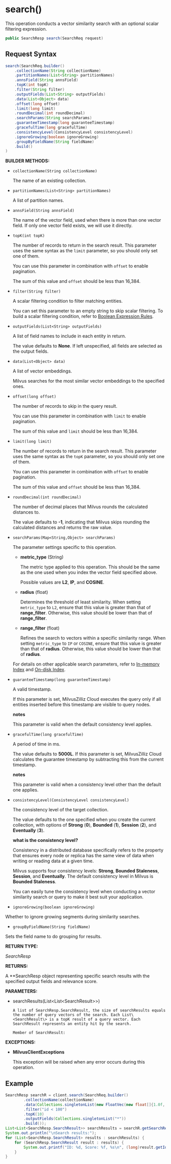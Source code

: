 # search()

This operation conducts a vector similarity search with an optional scalar filtering expression.

```java
public SearchResp search(SearchReq request)
```

## Request Syntax

```java
search(SearchReq.builder()
    .collectionName(String collectionName)
    .partitionNames(List<String> partitionNames)
    .annsField(String annsField)
    .topK(int topK)
    .filter(String filter)
    .outputFields(List<String> outputFields)
    .data(List<Object> data)
    .offset(long offset)
    .limit(long limit)
    .roundDecimal(int roundDecimal)
    .searchParams(String searchParams)
    .guaranteeTimestamp(long guaranteeTimestamp)
    .gracefulTime(long gracefulTime)
    .consistencyLevel(ConsistencyLevel consistencyLevel)
    .ignoreGrowing(boolean ignoreGrowing)
    .groupByFieldName(String fieldName)
    .build()
)
```

**BUILDER METHODS:**

- `collectionName(String collectionName)`

    The name of an existing collection.

- `partitionNames(List<String> partitionNames)`

    A list of partition names.

- `annsField(String annsField)`

    The name of the vector field, used when there is more than one vector field. If only one vector field exists, we will use it directly.

- `topK(int topK)`

    The number of records to return in the search result. This parameter uses the same syntax as the `limit` parameter, so you should only set one of them.

    You can use this parameter in combination with `offset` to enable pagination.

    The sum of this value and `offset` should be less than 16,384. 

- `filter(String filter)`

    A scalar filtering condition to filter matching entities. 

    You can set this parameter to an empty string to skip scalar filtering. To build a scalar filtering condition, refer to [Boolean Expression Rules](https://milvus.io/docs/boolean.md). 

- `outputFields(List<String> outputFields)`

    A list of field names to include in each entity in return.

    The value defaults to **None**. If left unspecified, all fields are selected as the output fields.

- `data(List<Object> data)`

    A list of vector embeddings.

    Milvus searches for the most similar vector embeddings to the specified ones.

- `offset(long offset)`

    The number of records to skip in the query result. 

    You can use this parameter in combination with `limit` to enable pagination.

    The sum of this value and `limit` should be less than 16,384. 

- `limit(long limit)`

    The number of records to return in the search result. This parameter uses the same syntax as the `topK` parameter, so you should only set one of them.

    You can use this parameter in combination with `offset` to enable pagination.

    The sum of this value and `offset` should be less than 16,384. 

- `roundDecimal(int roundDecimal)`

    The number of decimal places that Milvus rounds the calculated distances to.

    The value defaults to **-1**, indicating that Milvus skips rounding the calculated distances and returns the raw value.

- `searchParams(Map<String,Object> searchParams)`

    The parameter settings specific to this operation.

    - **metric_type** (String)

        The metric type applied to this operation. This should be the same as the one used when you index the vector field specified above. 

        Possible values are **L2**, **IP**, and **COSINE**.

    - **radius** (float)

        Determines the threshold of least similarity. When setting `metric_type` to `L2`, ensure that this value is greater than that of **range_filter**. Otherwise, this value should be lower than that of **range_filter**. 

    - **range_filter** (float)

        Refines the search to vectors within a specific similarity range. When setting `metric_type` to `IP` or `COSINE`, ensure that this value is greater than that of **radius**. Otherwise, this value should be lower than that of **radius**.

    For details on other applicable search parameters, refer to [In-memory Index](https://milvus.io/docs/index.md) and [On-disk Index](https://milvus.io/docs/disk_index.md).

- `guaranteeTimestamp(long guaranteeTimestamp)`

    A valid timestamp. 

    If this parameter is set, MilvusZilliz Cloud executes the query only if all entities inserted before this timestamp are visible to query nodes. 

    <div class="admonition note">

    <p><b>notes</b></p>

    <p>This parameter is valid when the default consistency level applies.</p>

    </div>

- `gracefulTime(long gracefulTime)`

    A period of time in ms.

    The value defaults to **5000L**. If this parameter is set, MilvusZilliz Cloud calculates the guarantee timestamp by subtracting this from the current timestamp.

    <div class="admonition note">

    <p><b>notes</b></p>

    <p>This parameter is valid when a consistency level other than the default one applies.</p>

    </div>

- `consistencyLevel(ConsistencyLevel consistencyLevel)`

    The consistency level of the target collection.

    The value defaults to the one specified when you create the current collection, with options of **Strong** (**0**), **Bounded** (**1**), **Session** (**2**), and **Eventually** (**3**).

    <div class="admonition note">

    <p><b>what is the consistency level?</b></p>

    <p>Consistency in a distributed database specifically refers to the property that ensures every node or replica has the same view of data when writing or reading data at a given time.</p>
    <p>Milvus supports four consistency levels: <strong>Strong</strong>, <strong>Bounded Staleness</strong>, <strong>Session</strong>, and <strong>Eventually</strong>. The default consistency level in Milvus is <strong>Bounded Staleness</strong>.</p>
    <p>You can easily tune the consistency level when conducting a vector similarity search or query to make it best suit your application.</p>

    </div>

- `ignoreGrowing(boolean ignoreGrowing)`

Whether to ignore growing segments during similarity searches.

- `groupByFieldName(String fieldName)`

Sets the field name to do grouping for results.

**RETURN TYPE:**

*SearchResp*

**RETURNS:**

A **SearchResp object representing specific search results with the specified output fields and relevance score.

**PARAMETERS:**

- searchResults(List\<List\<SearchResult\>>)

      A list of SearchResp.SearchResult, the size of searchResults equals the number of query vectors of the search. Each List\<SearchResult\> is a topK result of a query vector. Each SearchResult represents an entity hit by the search.

      Member of SearchResult:

**EXCEPTIONS:**

- **MilvusClientExceptions**

    This exception will be raised when any error occurs during this operation.

## Example

```java
SearchResp searchR = client.search(SearchReq.builder()
        .collectionName(collectionName)
        .data(Collections.singletonList(new FloatVec(new float[]{1.0f, 2.0f})))
        .filter("id < 100")
        .topK(10)
        .outputFields(Collections.singletonList("*"))
        .build());
List<List<SearchResp.SearchResult>> searchResults = searchR.getSearchResults();
System.out.println("\nSearch results:");
for (List<SearchResp.SearchResult> results : searchResults) {
    for (SearchResp.SearchResult result : results) {
        System.out.printf("ID: %d, Score: %f, %s\n", (long)result.getId(), result.getScore(), result.getEntity().toString());
    }
}
```

